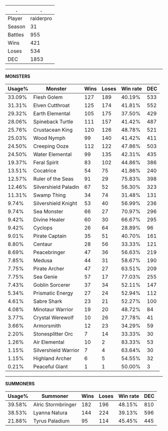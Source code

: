 .|.
|-|-
Player|raiderpro
Season|31
Battles|955
Wins|421
Loses|534
DEC|1853

---
**MONSTERS**

Usage%|Monster|Wins|Loses|Win rate|DEC|
-|-|-|-|-|-|
33.09%|Flesh Golem|127|189|40.19%|533|
31.31%|Elven Cutthroat|125|174|41.81%|552|
29.32%|Earth Elemental|105|175|37.50%|429|
28.06%|Spineback Turtle|111|157|41.42%|487|
25.76%|Crustacean King|120|126|48.78%|521|
25.03%|Wood Nymph|99|140|41.42%|411|
24.50%|Creeping Ooze|112|122|47.86%|503|
24.50%|Water Elemental|99|135|42.31%|435|
19.37%|Feral Spirit|83|102|44.86%|386|
13.51%|Cocatrice|54|75|41.86%|240|
12.57%|Ruler of the Seas|91|29|75.83%|398|
12.46%|Silvershield Paladin|67|52|56.30%|323|
11.31%|Swamp Thing|34|74|31.48%|131|
9.74%|Silvershield Knight|53|40|56.99%|236|
9.74%|Sea Monster|66|27|70.97%|296|
9.42%|Divine Healer|60|30|66.67%|295|
9.42%|Cyclops|26|64|28.89%|96|
9.01%|Pirate Captain|35|51|40.70%|161|
8.80%|Centaur|28|56|33.33%|121|
8.69%|Peacebringer|47|36|56.63%|219|
7.85%|Medusa|44|31|58.67%|190|
7.75%|Pirate Archer|47|27|63.51%|209|
7.75%|Sea Genie|57|17|77.03%|255|
7.43%|Goblin Sorcerer|37|34|52.11%|147|
5.34%|Prismatic Energy|27|24|52.94%|112|
4.61%|Sabre Shark|23|21|52.27%|100|
4.08%|Minotaur Warrior|19|20|48.72%|84|
3.77%|Crystal Werewolf|10|26|27.78%|41|
3.66%|Armorsmith|12|23|34.29%|59|
2.20%|Stonesplitter Orc|7|14|33.33%|30|
1.26%|Air Elemental|10|2|83.33%|53|
1.15%|Silvershield Warrior|7|4|63.64%|30|
1.15%|Highland Archer|6|5|54.55%|32|
0.21%|Peaceful Giant|1|1|50.00%|3|

---
**SUMMONERS**

Usage%|Summoner|Wins|Loses|Win rate|DEC|
-|-|-|-|-|-|
39.58%|Alric Stormbringer|182|196|48.15%|810|
38.53%|Lyanna Natura|144|224|39.13%|596|
21.88%|Tyrus Paladium|95|114|45.45%|445|
